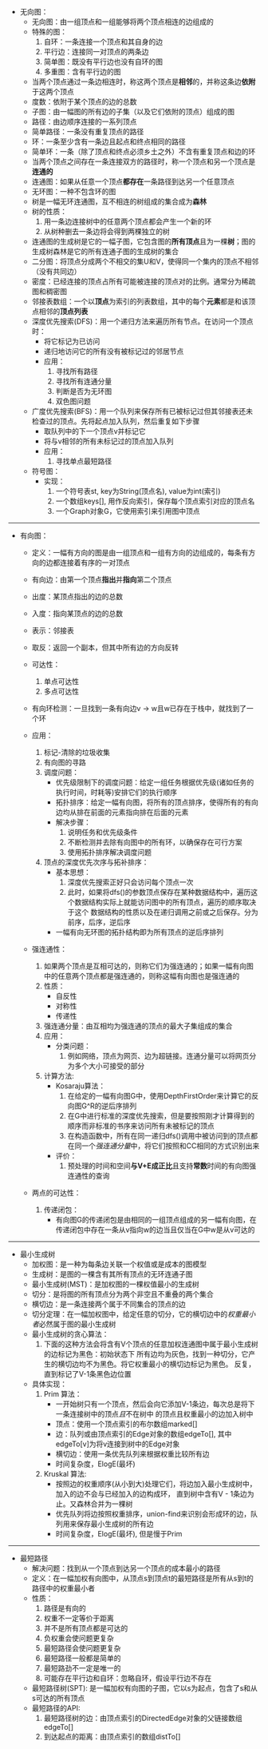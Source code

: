 - 无向图：
    - 无向图：由一组顶点和一组能够将两个顶点相连的边组成的
    - 特殊的图：
        1. 自环：一条连接一个顶点和其自身的边
        2. 平行边：连接同一对顶点的两条边
        3. 简单图：既没有平行边也没有自环的图
        4. 多重图：含有平行边的图
    - 当两个顶点通过一条边相连时，称这两个顶点是**相邻**的，并称这条边**依附**于这两个顶点
    - 度数：依附于某个顶点的边的总数
    - 子图：由一幅图的所有边的子集（以及它们依附的顶点）组成的图
    - 路径：由边顺序连接的一系列顶点
    - 简单路径：一条没有重复顶点的路径
    - 环：一条至少含有一条边且起点和终点相同的路径
    - 简单环：一条（除了顶点和终点必须乡土之外）不含有重复顶点和边的环
    - 当两个顶点之间存在一条连接双方的路径时，称一个顶点和另一个顶点是**连通的**
    - 连通图：如果从任意一个顶点**都存在**一条路径到达另一个任意顶点
    - 无环图：一种不包含环的图
    - 树是一幅无环连通图，互不相连的树组成的集合成为**森林**
    - 树的性质：
        1. 用一条边连接树中的任意两个顶点都会产生一个新的环
        2. 从树种删去一条边将会得到两棵独立的树
    - 连通图的生成树是它的一幅子图，它包含图的**所有顶点**且为一棵**树**；图的生成树森林是它的所有连通子图的生成树的集合
    - 二分图：将顶点分成两个不相交的集U和V，使得同一个集内的顶点不相邻（没有共同边）
    - 密度：已经连接的顶点占所有可能被连接的顶点对的比例。通常分为稀疏图和稠密图
    - 邻接表数组：一个以**顶点**为索引的列表数组，其中的每个**元素**都是和该顶点相邻的**顶点列表**
    - 深度优先搜索(DFS)：用一个递归方法来遍历所有节点。在访问一个顶点时：
        - 将它标记为已访问
        - 递归地访问它的所有没有被标记过的邻居节点
        - 应用：
            1. 寻找所有路径
            2. 寻找所有连通分量
            3. 判断是否为无环图
            4. 双色图问题
    - 广度优先搜索(BFS)：用一个队列来保存所有已被标记过但其邻接表还未检查过的顶点。先将起点加入队列，然后重复如下步骤
        - 取队列中的下一个顶点v并标记它
        - 将与v相邻的所有未标记过的顶点加入队列
        - 应用：
            1. 寻找单点最短路径
    - 符号图：
        - 实现：
            1. 一个符号表st, key为String(顶点名), value为int(索引)
            2. 一个数组keys[], 用作反向索引，保存每个顶点索引对应的顶点名
            3. 一个Graph对象G，它使用索引来引用图中顶点
---
- 有向图：
    - 定义：一幅有方向的图是由一组顶点和一组有方向的边组成的，每条有方向的边都连接着有序的一对顶点
    - 有向边：由第一个顶点**指出**并**指向**第二个顶点
    - 出度：某顶点指出的边的总数
    - 入度：指向某顶点的边的总数
    - 表示：邻接表
    - 取反：返回一个副本，但其中所有边的方向反转
    - 可达性：
        1. 单点可达性
        2. 多点可达性
    - 有向环检测：一旦找到一条有向边v -> w且w已存在于栈中，就找到了一个环
    - 应用：
        1. 标记-清除的垃圾收集
        2. 有向图的寻路
        3. 调度问题：
            - 优先级限制下的调度问题：给定一组任务根据优先级(诸如任务的执行时间，时耗等)安排它们的执行顺序
            - 拓扑排序：给定一幅有向图，将所有的顶点排序，使得所有的有向边均从排在前面的元素指向排在后面的元素
            - 解决步骤：
                1. 说明任务和优先级条件
                2. 不断检测并去除有向图中的所有环，以确保存在可行方案
                3. 使用拓扑排序解决调度问题
        4. 顶点的深度优先次序与拓补排序：
            - 基本思想：
                1. 深度优先搜索正好只会访问每个顶点一次
                2. 此时，如果将dfs()的参数顶点保存在某种数据结构中，遍历这个数据结构实际上就能访问图中的所有顶点，遍历的顺序取决于这个
                数据结构的性质以及在递归调用之前或之后保存。分为前序，后序，逆后序
            - 一幅有向无环图的拓扑结构即为所有顶点的逆后序排列
    - 强连通性：
        1. 如果两个顶点是互相可达的，则称它们为强连通的；如果一幅有向图中的任意两个顶点都是强连通的，则称这幅有向图也是强连通的
        2. 性质：
            - 自反性
            - 对称性
            - 传递性
        3. 强连通分量：由互相均为强连通的顶点的最大子集组成的集合
        4. 应用：
            - 分类问题：
                1. 例如网络，顶点为网页、边为超链接。连通分量可以将网页分为多个大小可接受的部分
        5. 计算方法:
            - Kosaraju算法：
                1. 在给定的一幅有向图G中，使用DepthFirstOrder来计算它的反向图G^R的逆后序排列
                2. 在G中进行标准的深度优先搜索，但是要按照刚才计算得到的顺序而非标准的书序来访问所有未被标记的顶点
                3. 在构造函数中，所有在同一递归dfs()调用中被访问到的顶点都在同一个*强连通分量*中，将它们按照和CC相同的方式识别出来
            - 评价：
                1. 预处理的时间和空间**与V+E成正比**且支持**常数**时间的有向图强连通性的查询
                
    - 两点的可达性：
        1. 传递闭包：
            - 有向图G的传递闭包是由相同的一组顶点组成的另一幅有向图，在传递闭包中存在一条从v指向w的边当且仅当在G中w是从v可达的
            
---
- 最小生成树
    - 加权图：是一种为每条边关联一个权值或是成本的图模型
    - 生成树：是图的一棵含有其所有顶点的无环连通子图
    - 最小生成树(MST)：是加权图的一棵权值最小的生成树
    - 切分：是将图的所有顶点分为两个非空且不重叠的两个集合
    - 横切边：是一条连接两个属于不同集合的顶点的边
    - 切分定理：在一幅加权图中，给定任意的切分，它的横切边中的*权重最小者*必然属于图的最小生成树
    - 最小生成树的贪心算法：
        1. 下面的这种方法会将含有V个顶点的任意加权连通图中属于最小生成树的边标记为黑色：初始状态下
            所有边均为灰色，找到一种切分，它产生的横切边均不为黑色。将它权重最小的横切边标记为黑色。
            反复，直到标记了V-1条黑色边位置
    - 具体实现：
        1. Prim 算法：
            - 一开始树只有一个顶点，然后会向它添加V-1条边，每次总是将下一条连接树中的顶点*且*不在树中
              的顶点且权重最小的边加入树中
            - 顶点：使用一个顶点索引的布尔数组marked[]
            - 边：队列或由顶点索引的Edge对象的数组edgeTo[], 其中edgeTo[v]为将v连接到树中的Edge对象
            - 横切边：使用一条优先队列来根据权重比较所有边
            - 时间复杂度，ElogE(最坏)
        2. Kruskal 算法:
            - 按照边的权重顺序(从小到大)处理它们，将边加入最小生成树中，加入的边不会与已经加入的边构成环，
              直到树中含有V - 1条边为止。又森林合并为一棵树
            - 优先队列将边按照权重排序，union-find来识别会形成环的边，队列用来保存最小生成树的所有边
            - 时间复杂度，ElogE(最坏), 但是慢于Prim

---
- 最短路径
    - 解决问题：找到从一个顶点到达另一个顶点的成本最小的路径
    - 定义：在一幅加权有向图中，从顶点s到顶点t的最短路径是所有从s到t的路径中的权重最小者
    - 性质：
        1. 路径是有向的
        2. 权重不一定等价于距离
        3. 并不是所有顶点都是可达的
        4. 负权重会使问题更复杂
        5. 最短路径会使问题更复杂
        6. 最短路径一般都是简单的
        7. 最短路劲不一定是唯一的
        8. 可能存在平行边和自环：忽略自环，假设平行边不存在
    - 最短路径树(SPT): 是一幅加权有向图的子图，它以s为起点，包含了s和从s可达的所有顶点
    - 最短路径的API:
        1. 最短路径树的边：由顶点索引的DirectedEdge对象的父链接数组edgeTo[]
        2. 到达起点的距离：由顶点索引的数组distTo[]